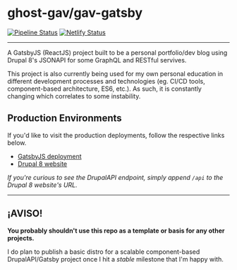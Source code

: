 # ghost-gav/gav-gatsby

[![Pipeline Status](https://gitlab.com/ghost-gav/gav-gatsby/badges/staging/pipeline.svg?style=flat-square)](https://gitlab.com/gvaught/gav-gatsby/commits/)
[![Netlify Status](https://api.netlify.com/api/v1/badges/ed89a3c6-3514-4ec1-a746-ae1395701c65/deploy-status)](https://app.netlify.com/sites/ghost-gatsby-d8/deploys)

---

A GatsbyJS (ReactJS) project built to be a personal portfolio/dev blog using Drupal 8's JSONAPI for some GraphQL and RESTful servives.

This project is also currently being used for my own personal education in different development processes and technologies (eg. CI/CD tools, component-based architecture, ES6, etc.). As such, it is constantly changing which correlates to some instability.

## Production Environments

If you'd like to visit the production deployments, follow the respective links below.

- [GatsbyJS deployment](https://gavinvaught.com)
- [Drupal 8 website](https://d8.gavinvaught.dev)

*If you're curious to see the DrupalAPI endpoint, simply append `/api` to the Drupal 8 website's URL.*

---

## ¡AVISO!

**You probably shouldn't use this repo as a template or basis for any other projects.**

I do plan to publish a basic distro for a scalable component-based DrupalAPI/Gatsby project once I hit a *stable* milestone that I'm happy with.
